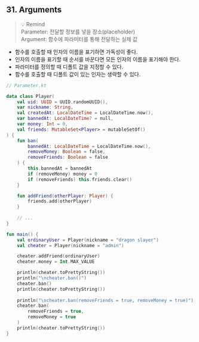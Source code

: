 ## 31. Arguments

> 💡 Remind <br />
> Parameter: 전달할 정보를 넣을 장소(placeholder) <br />
> Argument: 함수에 파라미터를 통해 전달하는 실제 값

- 함수를 호출할 때 인자의 이름을 표기하면 가독성이 좋다.
- 인자의 이름을 표기할 때 순서를 바꾼다면 모든 인자의 이름을 표기해야 한다.
- 파라미터를 정의할 때 디폴트 값을 지정할 수 있다.
- 함수를 호출할 때 디폴트 값이 있는 인자는 생략할 수 있다.

```kotlin
// Parameter.kt

data class Player(
    val uid: UUID = UUID.randomUUID(),
    var nickname: String,
    val createdAt: LocalDateTime = LocalDateTime.now(),
    var bannedAt: LocalDateTime? = null,
    var money: Int = 0,
    val friends: MutableSet<Player> = mutableSetOf()
) {
    fun ban(
        bannedAt: LocalDateTime = LocalDateTime.now(),
        removeMoney: Boolean = false,
        removeFriends: Boolean = false
    ) {
        this.bannedAt = bannedAt
        if (removeMoney) money = 0
        if (removeFriends) this.friends.clear()
    }

    fun addFriend(otherPlayer: Player) {
        friends.add(otherPlayer)
    }
    
    // ...
}

fun main() {
    val ordinaryUser = Player(nickname = "dragon slayer")
    val cheater = Player(nickname = "admin")

    cheater.addFriend(ordinaryUser)
    cheater.money = Int.MAX_VALUE

    println(cheater.toPrettyString())
    println("\ncheater.ban()")
    cheater.ban()
    println(cheater.toPrettyString())
    
    println("\ncheater.ban(removeFriends = true, removeMoney = true)")
    cheater.ban(
        removeFriends = true, 
        removeMoney = true
    )
    println(cheater.toPrettyString())
}
```